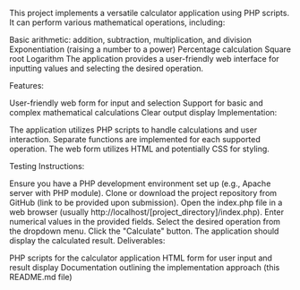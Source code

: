 This project implements a versatile calculator application using PHP scripts. It can perform various mathematical operations, including:

Basic arithmetic: addition, subtraction, multiplication, and division
Exponentiation (raising a number to a power)
Percentage calculation
Square root
Logarithm
The application provides a user-friendly web interface for inputting values and selecting the desired operation.

Features:

User-friendly web form for input and selection
Support for basic and complex mathematical calculations
Clear output display
Implementation:

The application utilizes PHP scripts to handle calculations and user interaction. Separate functions are implemented for each supported operation. The web form utilizes HTML and potentially CSS for styling.

Testing Instructions:

Ensure you have a PHP development environment set up (e.g., Apache server with PHP module).
Clone or download the project repository from GitHub (link to be provided upon submission).
Open the index.php file in a web browser (usually http://localhost/[project_directory]/index.php).
Enter numerical values in the provided fields.
Select the desired operation from the dropdown menu.
Click the "Calculate" button.
The application should display the calculated result.
Deliverables:

PHP scripts for the calculator application
HTML form for user input and result display
Documentation outlining the implementation approach (this README.md file)
